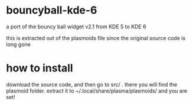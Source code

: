 # bouncyball-kde-6
a port of the bouncy ball widget v2.1 from KDE 5 to KDE 6

this is extracted out of the plasmoids file since the original source code is long gone

# how to install
download the source code, and then go to src/ . there you will find the plasmoid folder. extract it to ~/.local/share/plasma/plasmoids/ and you are set!
